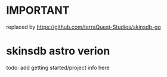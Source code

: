# IMPORTANT

replaced by https://github.com/terraQuest-Studios/skinsdb-go

# skinsdb astro verion

todo: add getting started/project info here
